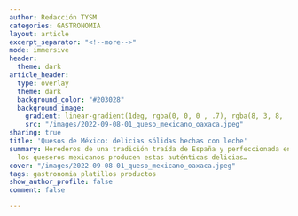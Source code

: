 ```yaml
---
author: Redacción TYSM
categories: GASTRONOMIA
layout: article
excerpt_separator: "<!--more-->"
mode: immersive
header:
  theme: dark
article_header:
  type: overlay
  theme: dark
  background_color: "#203028"
  background_image:
    gradient: linear-gradient(1deg, rgba(0, 0, 0 , .7), rgba(8, 3, 8, .9))
    src: "/images/2022-09-08-01_queso_mexicano_oaxaca.jpeg"
sharing: true
title: 'Quesos de México: delicias sólidas hechas con leche'
summary: Herederos de una tradición traída de España y perfeccionada en el Porfiriato,
  los queseros mexicanos producen estas auténticas delicias…
cover: "/images/2022-09-08-01_queso_mexicano_oaxaca.jpeg"
tags: gastronomia platillos productos
show_author_profile: false
comment: false

---
```

